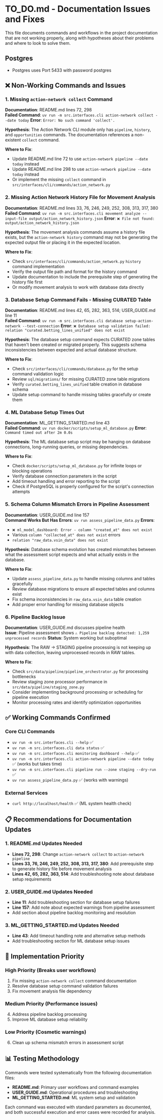 # TO_DO.md - Documentation Issues and Fixes

This file documents commands and workflows in the project documentation that are not working properly, along with hypotheses about their problems and where to look to solve them.

## Postgres
- Postgres uses Port 5433 with password postgres

## ❌ Non-Working Commands and Issues

### 1. Missing `action-network collect` Command
**Documentation**: README.md lines 72, 298  
**Failed Command**: `uv run -m src.interfaces.cli action-network collect --date today`
**Error**: `Error: No such command 'collect'.`

**Hypothesis**: The Action Network CLI module only has `pipeline`, `history`, and `opportunities` commands. The documentation references a non-existent `collect` command.

**Where to Fix**: 
- Update README.md line 72 to use `action-network pipeline --date today` instead
- Update README.md line 298 to use `action-network pipeline --date today` instead  
- Or implement the missing `collect` command in `src/interfaces/cli/commands/action_network.py`

### 2. Missing Action Network History File for Movement Analysis
**Documentation**: README.md lines 33, 76, 246, 249, 252, 308, 313, 317, 380  
**Failed Command**: `uv run -m src.interfaces.cli movement analyze --input-file output/action_network_history.json`
**Error**: `❌ File not found: output/action_network_history.json`

**Hypothesis**: The movement analysis commands assume a history file exists, but the `action-network history` command may not be generating the expected output file or placing it in the expected location.

**Where to Fix**:
- Check `src/interfaces/cli/commands/action_network.py` `history` command implementation
- Verify the output file path and format for the history command
- Update documentation to include the prerequisite step of generating the history file first
- Or modify movement analysis to work with database data directly

### 3. Database Setup Command Fails - Missing CURATED Table
**Documentation**: README.md lines 42, 65, 282, 363, 514; USER_GUIDE.md line 11  
**Failed Command**: `uv run -m src.interfaces.cli database setup-action-network --test-connection`
**Error**: `❌ Database setup validation failed: relation "curated.betting_lines_unified" does not exist`

**Hypothesis**: The database setup command expects CURATED zone tables that haven't been created or migrated properly. This suggests schema inconsistencies between expected and actual database structure.

**Where to Fix**:
- Check `src/interfaces/cli/commands/database.py` for the setup command validation logic
- Review `sql/migrations/` for missing CURATED zone table migrations
- Verify `curated.betting_lines_unified` table creation in database schema
- Update setup command to handle missing tables gracefully or create them

### 4. ML Database Setup Times Out
**Documentation**: ML_GETTING_STARTED.md line 43  
**Failed Command**: `uv run docker/scripts/setup_ml_database.py`
**Error**: `Command timed out after 2m 0.0s`

**Hypothesis**: The ML database setup script may be hanging on database connections, long-running queries, or missing dependencies.

**Where to Fix**:
- Check `docker/scripts/setup_ml_database.py` for infinite loops or blocking operations
- Verify database connection parameters in the script
- Add timeout handling and error reporting to the script
- Check if PostgreSQL is properly configured for the script's connection attempts

### 5. Schema Column Mismatch Errors in Pipeline Assessment
**Documentation**: USER_GUIDE.md line 157  
**Command Works But Has Errors**: `uv run assess_pipeline_data.py`
**Errors**: 
- `❌ ml_model_dashboard: Error - column "created_at" does not exist`
- Various `column "collected_at" does not exist` errors
- `relation "raw_data.vsin_data" does not exist`

**Hypothesis**: Database schema evolution has created mismatches between what the assessment script expects and what actually exists in the database.

**Where to Fix**:
- Update `assess_pipeline_data.py` to handle missing columns and tables gracefully
- Review database migrations to ensure all expected tables and columns exist
- Fix schema inconsistencies in `raw_data.vsin_data` table creation
- Add proper error handling for missing database objects

### 6. Pipeline Backlog Issue
**Documentation**: USER_GUIDE.md discusses pipeline health  
**Issue**: Pipeline assessment shows `⚠️ Pipeline backlog detected: 1,259 unprocessed records`
**Status**: System working but suboptimal

**Hypothesis**: The RAW → STAGING pipeline processing is not keeping up with data collection, leaving unprocessed records in RAW tables.

**Where to Fix**:
- Check `src/data/pipeline/pipeline_orchestrator.py` for processing bottlenecks
- Review staging zone processor performance in `src/data/pipeline/staging_zone.py`
- Consider implementing background processing or scheduling for pipeline execution
- Monitor processing rates and identify optimization opportunities

## ✅ Working Commands Confirmed

### Core CLI Commands
- `uv run -m src.interfaces.cli --help` ✅
- `uv run -m src.interfaces.cli data status` ✅  
- `uv run -m src.interfaces.cli monitoring dashboard --help` ✅
- `uv run -m src.interfaces.cli action-network pipeline --date today` ✅ (works but takes time)
- `uv run -m src.interfaces.cli pipeline run --zone staging --dry-run` ✅
- `uv run assess_pipeline_data.py` ✅ (works with warnings)

### External Services  
- `curl http://localhost/health` ✅ (ML system health check)

## 📋 Recommendations for Documentation Updates

### 1. README.md Updates Needed
- **Lines 72, 298**: Change `action-network collect` to `action-network pipeline`
- **Lines 33, 76, 246, 249, 252, 308, 313, 317, 380**: Add prerequisite step to generate history file before movement analysis
- **Lines 42, 65, 282, 363, 514**: Add troubleshooting note about database setup requirements

### 2. USER_GUIDE.md Updates Needed
- **Line 11**: Add troubleshooting section for database setup failures
- **Line 157**: Add note about expected warnings from pipeline assessment
- Add section about pipeline backlog monitoring and resolution

### 3. ML_GETTING_STARTED.md Updates Needed
- **Line 43**: Add timeout handling note and alternative setup methods
- Add troubleshooting section for ML database setup issues

## 🔧 Implementation Priority

### High Priority (Breaks user workflows)
1. Fix missing `action-network collect` command documentation
2. Resolve database setup command validation failures  
3. Fix movement analysis file dependency

### Medium Priority (Performance issues)
4. Address pipeline backlog processing
5. Improve ML database setup reliability

### Low Priority (Cosmetic warnings)
6. Clean up schema mismatch errors in assessment script

## 📊 Testing Methodology

Commands were tested systematically from the following documentation files:
- **README.md**: Primary user workflows and command examples
- **USER_GUIDE.md**: Operational procedures and troubleshooting
- **ML_GETTING_STARTED.md**: ML system setup and validation

Each command was executed with standard parameters as documented, and both successful execution and error cases were recorded for analysis.